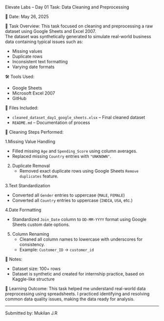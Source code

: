 Elevate Labs – Day 01 Task: Data Cleaning and Preprocessing

 📅 Date:
May 26, 2025

🧠 Task Overview:
This task focused on cleaning and preprocessing a raw dataset using Google Sheets and Excel 2007.  
The dataset was synthetically generated to simulate real-world business data containing typical issues such as:
- Missing values
- Duplicate rows
- Inconsistent text formatting
- Varying date formats

 🛠️ Tools Used:
- Google Sheets
- Microsoft Excel 2007
- GitHub

📂 Files Included:
- `cleaned_dataset_day1_google_sheets.xlsx` – Final cleaned dataset
- `README.md` – Documentation of process

🔧 Cleaning Steps Performed:

1.Missing Value Handling
   - Filled missing `Age` and `Spending_Score` using column averages.
   - Replaced missing `Country` entries with `"UNKNOWN"`.

2. Duplicate Removal
   - Removed exact duplicate rows using Google Sheets `Remove duplicates` feature.

3.Text Standardization
   - Converted all `Gender` entries to uppercase (`MALE`, `FEMALE`)
   - Converted all `Country` entries to uppercase (`INDIA`, `USA`, etc.)

4.Date Formatting
   - Standardized `Join_Date` column to `DD-MM-YYYY` format using Google Sheets custom date options.

5. Column Renaming
   - Cleaned all column names to lowercase with underscores for consistency.
   - Example: `Customer_ID` → `customer_id`

 📌 Notes:
- Dataset size: 100+ rows
- Dataset is synthetic and created for internship practice, based on Kaggle-like structure

📝 Learning Outcome:
This task helped me understand real-world data preprocessing using spreadsheets. I practiced identifying and resolving common data quality issues, making the data ready for analysis.

---

Submitted by: Mukilan J.R  
